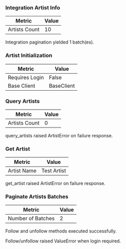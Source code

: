 ### Integration Artist Info

| Metric | Value |
|--------|-------|
| Artists Count | 10 |

Integration pagination yielded 1 batch(es).

### Artist Initialization

| Metric | Value |
|--------|-------|
| Requires Login | False |
| Base Client | BaseClient |

### Query Artists

| Metric | Value |
|--------|-------|
| Artists Count | 0 |

query_artists raised ArtistError on failure response.

### Get Artist

| Metric | Value |
|--------|-------|
| Artist Name | Test Artist |

get_artist raised ArtistError on failure response.

### Paginate Artists Batches

| Metric | Value |
|--------|-------|
| Number of Batches | 2 |

Follow and unfollow methods executed successfully.

Follow/unfollow raised ValueError when login required.

